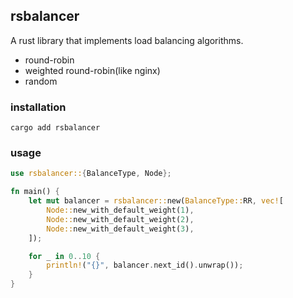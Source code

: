 ## rsbalancer

A rust library that implements load balancing algorithms.

- round-robin
- weighted round-robin(like nginx)
- random

### installation
```shell
cargo add rsbalancer
```

### usage

```rust
use rsbalancer::{BalanceType, Node};

fn main() {
    let mut balancer = rsbalancer::new(BalanceType::RR, vec![
        Node::new_with_default_weight(1),
        Node::new_with_default_weight(2),
        Node::new_with_default_weight(3),
    ]);

    for _ in 0..10 {
        println!("{}", balancer.next_id().unwrap());
    }
}
```


